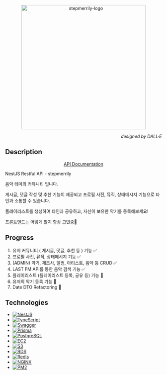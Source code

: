 <p align="center">
 <picture >
  <source media="(prefers-color-scheme: dark)" srcset="https://d1zuvtsumd8p96.cloudfront.net/icons/stepmerrily-dark-logo.png">
  <source media="(prefers-color-scheme: light)" srcset="https://d1zuvtsumd8p96.cloudfront.net/icons/stepmerrily-light-logo.png">
  <img alt="stepmerrily-logo" src="https://d1zuvtsumd8p96.cloudfront.net/icons/stepmerrily-light-logo.png" width="400">
 </picture>
</p>

_<p align="right">designed by DALL·E</p>_

## Description

<p align="center">
  <a href="https://stepmerrily.com/docs" target="_blank">API Documentation</a>
</p>

NestJS Restful API - stepmerrily

음악 테마의 커뮤니티 입니다.

게시글, 댓글 작성 및 추천 기능이 제공되고 프로필 사진, 뮤직, 상태메시지 기능으로 타인과 소통할 수 있습니다.

플레이리스트를 생성하여 타인과 공유하고, 자신이 보유한 악기를 등록해보세요!

프론트엔드는 어떻게 할지 항상 고민중🤔

## Progress

1. 유저 커뮤니티 ( 게시글, 댓글, 추천 등 ) 기능 ✅
2. 프로필 사진, 뮤직, 상태메시지 기능 ✅
3. (ADMIN) 악기, 제조사, 앨범, 아티스트, 음악 등 CRUD ✅
4. LAST FM API를 통한 음악 검색 기능 ✅
5. 플레이리스트 (플레이리스트 등록, 공유 등) 기능 🔲
6. 유저의 악기 등록 기능 🔲
7. Date DTO Refactoring 🔲

## Technologies

- [![NestJS](https://img.shields.io/badge/NestJS-%23E0234E.svg?style=for_the_badge&logo=NestJS&logoColor=white)](https://docs.nestjs.com/)
- [![TypeScript](https://img.shields.io/badge/TypeScript-%23007ACC.svg?style=for_the_badge&logo=TypeScript&logoColor=white)](https://www.typescriptlang.org/docs/)
- [![Swagger](https://img.shields.io/badge/Swagger-%2385EA2D.svg?style=for_the_badge&logo=swagger&logoColor=white)](https://swagger.io/docs/)
- [![Prisma](https://img.shields.io/badge/Prisma-%232D3748.svg?style=for_the_badge&logo=Prisma&logoColor=white)](https://www.prisma.io/docs/)
- [![PostgreSQL](https://img.shields.io/badge/PostgreSQL-%23316192.svg?style=for_the_badge&logo=PostgreSQL&logoColor=white)](https://www.postgresql.org/docs/)
- [![EC2](https://img.shields.io/badge/EC2-%23FF9900.svg?style=for_the_badge&logo=amazonec2&logoColor=white)](https://docs.aws.amazon.com/ec2/)
- [![S3](https://img.shields.io/badge/S3-%23569A31.svg?style=for_the_badge&logo=amazons3&logoColor=white)](https://docs.aws.amazon.com/s3/)
- [![RDS](https://img.shields.io/badge/RDS-%23527FFF.svg?style=for_the_badge&logo=amazonrds&logoColor=white)](https://docs.aws.amazon.com/rds/)
- [![Redis](https://img.shields.io/badge/Redis-%23FF4438.svg?style=for_the_badge&logo=redis&logoColor=white)](https://redis.io/docs/)
- [![NGINX](https://img.shields.io/badge/NGINX-%23009639.svg?style=for_the_badge&logo=nginx&logoColor=white)](https://nginx.org/en/docs/)
- [![PM2](https://img.shields.io/badge/PM2-%232B037A.svg?style=for_the_badge&logo=pm2&logoColor=white)](https://pm2.keymetrics.io/docs/usage/quick-start/)
